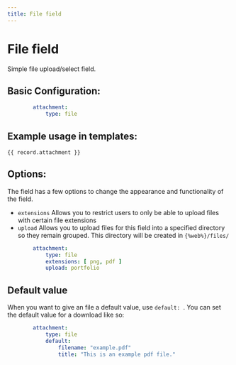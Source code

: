 ```yaml
---
title: File field
---
```

File field
==========

Simple file upload/select field.

## Basic Configuration:

```yaml
        attachment:
            type: file
```

## Example usage in templates:

```twig
{{ record.attachment }}
```

## Options:

The field has a few options to change the appearance and functionality of the
field.

* `extensions` Allows you to restrict users to only be able to upload files
  with certain file extensions
* `upload` Allows you to upload files for this field into a specified directory
  so they remain grouped. This directory will be created in `{%web%}/files/`

```yaml
        attachment:
            type: file
            extensions: [ png, pdf ]
            upload: portfolio
```

## Default value

When you want to give an file a default value, use `default: `. You can set the default
value for a download like so:

```yaml
        attachment:
            type: file
            default:
                filename: "example.pdf"
                title: "This is an example pdf file."
```

